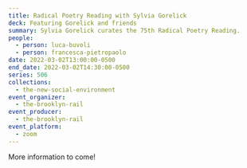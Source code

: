 ```yaml
---
title: Radical Poetry Reading with Sylvia Gorelick
deck: Featuring Gorelick and friends
summary: Sylvia Gorelick curates the 75th Radical Poetry Reading.
people:
  - person: luca-buvoli
  - person: francesca-pietropaolo
date: 2022-03-02T13:00:00-0500
end_date: 2022-03-02T14:30:00-0500
series: 506
collections:
  - the-new-social-environment
event_organizer:
  - the-brooklyn-rail
event_producer:
  - the-brooklyn-rail
event_platform:
  - zoom
---
```

More information to come!